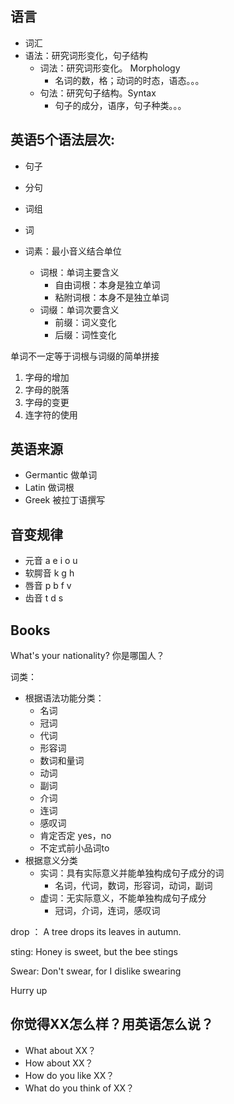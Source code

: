 ## 语言

* 词汇
* 语法：研究词形变化，句子结构
  * 词法：研究词形变化。 Morphology
    * 名词的数，格；动词的时态，语态。。。
  * 句法：研究句子结构。Syntax
    * 句子的成分，语序，句子种类。。。

## 英语5个语法层次:

* 句子

* 分句

* 词组

* 词

* 词素：最小音义结合单位

  * 词根：单词主要含义
    * 自由词根：本身是独立单词
    * 粘附词根：本身不是独立单词
  * 词缀：单词次要含义
    * 前缀：词义变化
    * 后缀：词性变化

  

单词不一定等于词根与词缀的简单拼接

1. 字母的增加
2. 字母的脱落
3. 字母的变更
4. 连字符的使用

## 英语来源

* Germantic 做单词
* Latin 做词根
* Greek 被拉丁语撰写


## 音变规律

* 元音 a e i o u
* 软腭音 k g h
* 唇音 p b f v
* 齿音 t d s 

## Books





What's your nationality? 你是哪国人？



词类：

* 根据语法功能分类：
  * 名词
  * 冠词
  * 代词
  * 形容词
  * 数词和量词
  * 动词
  * 副词
  * 介词
  * 连词
  * 感叹词
  * 肯定否定 yes，no
  * 不定式前小品词to
* 根据意义分类
  * 实词：具有实际意义并能单独构成句子成分的词
    * 名词，代词，数词，形容词，动词，副词
  * 虚词：无实际意义，不能单独构成句子成分
    * 冠词，介词，连词，感叹词



drop ： A tree drops its leaves in autumn.

sting: Honey is sweet, but the bee stings

Swear: Don't swear, for I dislike swearing



Hurry up





## 你觉得XX怎么样？用英语怎么说？

* What about XX？
* How about XX？
* How do you like XX？
* What do you think of XX？



